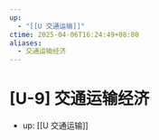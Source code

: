```yaml
---
up:
  - "[[U 交通运输]]"
ctime: 2025-04-06T16:24:49+08:00
aliases:
  - 交通运输经济
---
```


# [U-9] 交通运输经济

- up: [[U 交通运输]]
